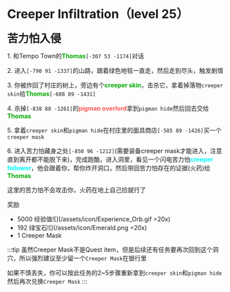 # Creeper Infiltration（level 25）
<span style="font-size: 25px;">**苦力怕入侵**</span>

<span class="stage-index">1.</span> 和Tempo Town的<font color=00AA00>**Thomas**</font>`[-307 53 -1174]`对话

<span class="stage-index">2.</span> 进入`[-790 91 -1337]`的山路，跟着绿色地毯一直走，然后走到尽头，触发剧情

<span class="stage-index">3.</span> 你被炸回了村庄的树上，旁边有个<font color=00AA00>**creeper skin**</font>，击杀它，拿着掉落物`creeper skin`给<font color=00AA00>**Thomas**</font>`[-608 89 -1431]`

<span class="stage-index">4.</span> 杀掉`[-838 88 -1261]`的<font color=FF5555>**pigman overlord**</font>拿到`pigman hide`然后回去交给<font color=00AA00>**Thomas**</font>

<span class="stage-index">5.</span> 拿着`creeper skin`和`pigman hide`在村庄里的面具商店`[-585 89 -1426]`买一个`creeper mask`

<span class="stage-index">6.</span> 进入苦力怕藏身之处`[-850 96 -1212]`(需要装备creeper mask才能进入，注意直到离开都不能脱下来)，完成跑酷，进入洞里，看见一个闪电苦力怕<font color=aqua>**creeper follower**</font>，他会跟着你，帮你炸开洞口，然后带回苦力怕存在的证据(火药)给<font color=00AA00>**Thomas**</font>

这里的苦力怕不会攻击你，火药在地上自己捡就行了

奖励

+ 5000 经验值![](/assets/icon/Experience_Orb.gif =20x)
+ 192 绿宝石![](/assets/icon/Emerald.png =20x)
+ 1 Creeper Mask

:::tip
虽然Creeper Mask不是Quest item，但是后续还有任务要再次回到这个洞穴，所以强烈建议至少留一个`Creeper Mask`在银行里

如果不慎丢失，你可以按此任务的2~5步骤重新拿到`creeper skin`和`pigman hide`然后再次兑换`Creeper Mask`
:::
